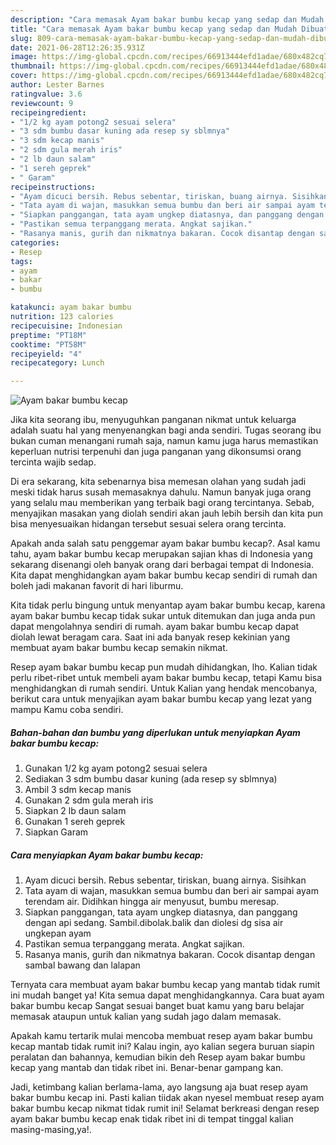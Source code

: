 ```yaml
---
description: "Cara memasak Ayam bakar bumbu kecap yang sedap dan Mudah Dibuat"
title: "Cara memasak Ayam bakar bumbu kecap yang sedap dan Mudah Dibuat"
slug: 809-cara-memasak-ayam-bakar-bumbu-kecap-yang-sedap-dan-mudah-dibuat
date: 2021-06-28T12:26:35.931Z
image: https://img-global.cpcdn.com/recipes/66913444efd1adae/680x482cq70/ayam-bakar-bumbu-kecap-foto-resep-utama.jpg
thumbnail: https://img-global.cpcdn.com/recipes/66913444efd1adae/680x482cq70/ayam-bakar-bumbu-kecap-foto-resep-utama.jpg
cover: https://img-global.cpcdn.com/recipes/66913444efd1adae/680x482cq70/ayam-bakar-bumbu-kecap-foto-resep-utama.jpg
author: Lester Barnes
ratingvalue: 3.6
reviewcount: 9
recipeingredient:
- "1/2 kg ayam potong2 sesuai selera"
- "3 sdm bumbu dasar kuning ada resep sy sblmnya"
- "3 sdm kecap manis"
- "2 sdm gula merah iris"
- "2 lb daun salam"
- "1 sereh geprek"
- " Garam"
recipeinstructions:
- "Ayam dicuci bersih. Rebus sebentar, tiriskan, buang airnya. Sisihkan"
- "Tata ayam di wajan, masukkan semua bumbu dan beri air sampai ayam terendam air. Didihkan hingga air menyusut, bumbu meresap."
- "Siapkan panggangan, tata ayam ungkep diatasnya, dan panggang dengan api sedang. Sambil.dibolak.balik dan diolesi dg sisa air ungkepan ayam"
- "Pastikan semua terpanggang merata. Angkat sajikan."
- "Rasanya manis, gurih dan nikmatnya bakaran. Cocok disantap dengan sambal bawang dan lalapan"
categories:
- Resep
tags:
- ayam
- bakar
- bumbu

katakunci: ayam bakar bumbu 
nutrition: 123 calories
recipecuisine: Indonesian
preptime: "PT18M"
cooktime: "PT58M"
recipeyield: "4"
recipecategory: Lunch

---
```



![Ayam bakar bumbu kecap](https://img-global.cpcdn.com/recipes/66913444efd1adae/680x482cq70/ayam-bakar-bumbu-kecap-foto-resep-utama.jpg)

Jika kita seorang ibu, menyuguhkan panganan nikmat untuk keluarga adalah suatu hal yang menyenangkan bagi anda sendiri. Tugas seorang ibu bukan cuman menangani rumah saja, namun kamu juga harus memastikan keperluan nutrisi terpenuhi dan juga panganan yang dikonsumsi orang tercinta wajib sedap.

Di era  sekarang, kita sebenarnya bisa memesan olahan yang sudah jadi meski tidak harus susah memasaknya dahulu. Namun banyak juga orang yang selalu mau memberikan yang terbaik bagi orang tercintanya. Sebab, menyajikan masakan yang diolah sendiri akan jauh lebih bersih dan kita pun bisa menyesuaikan hidangan tersebut sesuai selera orang tercinta. 



Apakah anda salah satu penggemar ayam bakar bumbu kecap?. Asal kamu tahu, ayam bakar bumbu kecap merupakan sajian khas di Indonesia yang sekarang disenangi oleh banyak orang dari berbagai tempat di Indonesia. Kita dapat menghidangkan ayam bakar bumbu kecap sendiri di rumah dan boleh jadi makanan favorit di hari liburmu.

Kita tidak perlu bingung untuk menyantap ayam bakar bumbu kecap, karena ayam bakar bumbu kecap tidak sukar untuk ditemukan dan juga anda pun dapat mengolahnya sendiri di rumah. ayam bakar bumbu kecap dapat diolah lewat beragam cara. Saat ini ada banyak resep kekinian yang membuat ayam bakar bumbu kecap semakin nikmat.

Resep ayam bakar bumbu kecap pun mudah dihidangkan, lho. Kalian tidak perlu ribet-ribet untuk membeli ayam bakar bumbu kecap, tetapi Kamu bisa menghidangkan di rumah sendiri. Untuk Kalian yang hendak mencobanya, berikut cara untuk menyajikan ayam bakar bumbu kecap yang lezat yang mampu Kamu coba sendiri.

<!--inarticleads1-->

##### Bahan-bahan dan bumbu yang diperlukan untuk menyiapkan Ayam bakar bumbu kecap:

1. Gunakan 1/2 kg ayam potong2 sesuai selera
1. Sediakan 3 sdm bumbu dasar kuning (ada resep sy sblmnya)
1. Ambil 3 sdm kecap manis
1. Gunakan 2 sdm gula merah iris
1. Siapkan 2 lb daun salam
1. Gunakan 1 sereh geprek
1. Siapkan  Garam




<!--inarticleads2-->

##### Cara menyiapkan Ayam bakar bumbu kecap:

1. Ayam dicuci bersih. Rebus sebentar, tiriskan, buang airnya. Sisihkan
1. Tata ayam di wajan, masukkan semua bumbu dan beri air sampai ayam terendam air. Didihkan hingga air menyusut, bumbu meresap.
1. Siapkan panggangan, tata ayam ungkep diatasnya, dan panggang dengan api sedang. Sambil.dibolak.balik dan diolesi dg sisa air ungkepan ayam
1. Pastikan semua terpanggang merata. Angkat sajikan.
1. Rasanya manis, gurih dan nikmatnya bakaran. Cocok disantap dengan sambal bawang dan lalapan




Ternyata cara membuat ayam bakar bumbu kecap yang mantab tidak rumit ini mudah banget ya! Kita semua dapat menghidangkannya. Cara buat ayam bakar bumbu kecap Sangat sesuai banget buat kamu yang baru belajar memasak ataupun untuk kalian yang sudah jago dalam memasak.

Apakah kamu tertarik mulai mencoba membuat resep ayam bakar bumbu kecap mantab tidak rumit ini? Kalau ingin, ayo kalian segera buruan siapin peralatan dan bahannya, kemudian bikin deh Resep ayam bakar bumbu kecap yang mantab dan tidak ribet ini. Benar-benar gampang kan. 

Jadi, ketimbang kalian berlama-lama, ayo langsung aja buat resep ayam bakar bumbu kecap ini. Pasti kalian tiidak akan nyesel membuat resep ayam bakar bumbu kecap nikmat tidak rumit ini! Selamat berkreasi dengan resep ayam bakar bumbu kecap enak tidak ribet ini di tempat tinggal kalian masing-masing,ya!.

